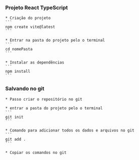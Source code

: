 ### Projeto React TypeScript
    * Criação do projeto
    ```
    npm create vite@latest
    ```

    * Entrar na pasta do projeto pelo o terminal
    ```
    cd nomePasta
    ```

    * Instalar as dependências
    ```
    npm install
    ```

### Salvando no git
    * Passo criar o repositório no git
    
    * entrar a pasta do projeto pelo o terminal
    ```
    git init
    ```

    * Comando para adicionar todos os dados e arquivos no git
    ```
    git add .
    ```
    
    * Copiar os comandos no git
   